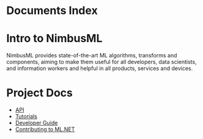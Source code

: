 Documents Index
===============

Intro to NimbusML
===============

NimbusML provides state-of-the-art ML algorithms, transforms and components, aiming to make them useful for all developers, data scientists, and information workers and helpful in all products, services and devices.

Project Docs
============

- [API](https://docs.microsoft.com/en-us/nimbusml/overview)
- [Tutorials](https://docs.microsoft.com/en-us/nimbusml/tutorials)
- [Developer Guide](developers/developer-guide.md)
- [Contributing to ML.NET](CONTRIBUTING.md)
